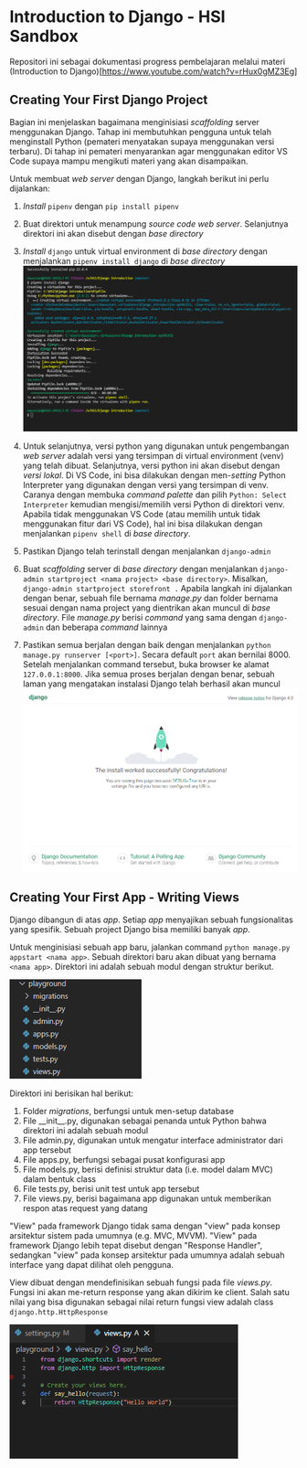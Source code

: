 # Introduction to Django - HSI Sandbox

Repositori ini sebagai dokumentasi progress pembelajaran melalui materi (Introduction to Django)[https://www.youtube.com/watch?v=rHux0gMZ3Eg]

## Creating Your First Django Project

Bagian ini menjelaskan bagaimana menginisiasi _scaffolding_ server menggunakan Django. Tahap ini membutuhkan pengguna untuk telah menginstall Python (pemateri menyatakan supaya menggunakan versi terbaru). Di tahap ini pemateri menyarankan agar menggunakan editor VS Code supaya mampu mengikuti materi yang akan disampaikan.

Untuk membuat _web server_ dengan Django, langkah berikut ini perlu dijalankan:
1. _Install_ `pipenv` dengan `pip install pipenv`
2. Buat direktori untuk menampung _source code web server_. Selanjutnya direktori ini akan disebut dengan _base directory_
3. _Install_ `django` untuk virtual environment di _base directory_ dengan menjalankan `pipenv install django` di _base directory_
    ![django](writeup/image/django_installation.png)

4. Untuk selanjutnya, versi python yang digunakan untuk pengembangan _web server_ adalah versi yang tersimpan di virtual environment (venv) yang telah dibuat. Selanjutnya, versi python ini akan disebut dengan _versi lokal_. Di VS Code, ini bisa dilakukan dengan men-_setting_ Python Interpreter yang digunakan dengan versi yang tersimpan di venv. Caranya dengan membuka _command palette_ dan pilih `Python: Select Interpreter` kemudian mengisi/memilih versi Python di direktori venv. Apabila tidak menggunakan VS Code (atau memilih untuk tidak menggunakan fitur dari VS Code), hal ini bisa dilakukan dengan menjalankan `pipenv shell` di _base directory_.
5. Pastikan Django telah terinstall dengan menjalankan `django-admin`
6. Buat _scaffolding_ server di _base directory_ dengan menjalankan `django-admin startproject <nama project> <base directory>`. Misalkan, `django-admin startproject storefront .` Apabila langkah ini dijalankan dengan benar, sebuah file bernama _manage.py_ dan folder bernama sesuai dengan nama project yang dientrikan akan muncul di _base directory_. File _manage.py_ berisi _command_ yang sama dengan `django-admin` dan beberapa _command_ lainnya
7. Pastikan semua berjalan dengan baik dengan menjalankan `python manage.py runserver [<port>]`. Secara default `port` akan bernilai 8000. Setelah menjalankan command tersebut, buka browser ke alamat `127.0.0.1:8000`. Jika semua proses berjalan dengan benar, sebuah laman yang mengatakan instalasi Django telah berhasil akan muncul
![first_page](writeup/image/run_development_server.PNG)

## Creating Your First App - Writing Views

Django dibangun di atas _app_. Setiap _app_ menyajikan sebuah fungsionalitas yang spesifik. Sebuah project Django bisa memiliki banyak _app_.

Untuk menginisiasi sebuah app baru, jalankan command `python manage.py appstart <nama app>`. Sebuah direktori baru akan dibuat yang bernama `<nama app>`. Direktori ini adalah sebuah modul dengan struktur berikut.

![app_structure](writeup/image/app_structure.PNG)

Direktori ini berisikan hal berikut:
1. Folder _migrations_, berfungsi untuk men-setup database
2. File \_\_init\_\_.py, digunakan sebagai penanda untuk Python bahwa direktori ini adalah sebuah modul
3. File admin.py, digunakan untuk mengatur interface administrator dari app tersebut
4. File apps.py, berfungsi sebagai pusat konfigurasi app
5. File models.py, berisi definisi struktur data (i.e. model dalam MVC) dalam bentuk class
6. File tests.py, berisi unit test untuk app tersebut
7. File views.py, berisi bagaimana app digunakan untuk memberikan respon atas request yang datang

"View" pada framework Django tidak sama dengan "view" pada konsep arsitektur sistem pada umumnya (e.g. MVC, MVVM). "View" pada framework Django lebih tepat disebut dengan "Response Handler", sedangkan "view" pada konsep arsitektur pada umumnya adalah sebuah interface yang dapat dilihat oleh pengguna.

View dibuat dengan mendefinisikan sebuah fungsi pada file _views.py_. Fungsi ini akan me-return response yang akan dikirim ke client. Salah satu nilai yang bisa digunakan sebagai nilai return fungsi view adalah class `django.http.HttpResponse`

![](writeup/image/playground_views.PNG)